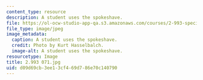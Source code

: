 ```yaml
---
content_type: resource
description: A student uses the spokeshave.
file: https://ol-ocw-studio-app-qa.s3.amazonaws.com/courses/2-993-special-topics-in-mechanical-engineering-the-art-and-science-of-boat-design-january-iap-2007/d09d69cb3ee13cf469d786e70c140790_2993071.jpg
file_type: image/jpeg
image_metadata:
  caption: A student uses the spokeshave.
  credit: Photo by Kurt Hasselbalch.
  image-alt: A student uses the spokeshave.
resourcetype: Image
title: 2.993 071.jpg
uid: d09d69cb-3ee1-3cf4-69d7-86e70c140790
---
```


